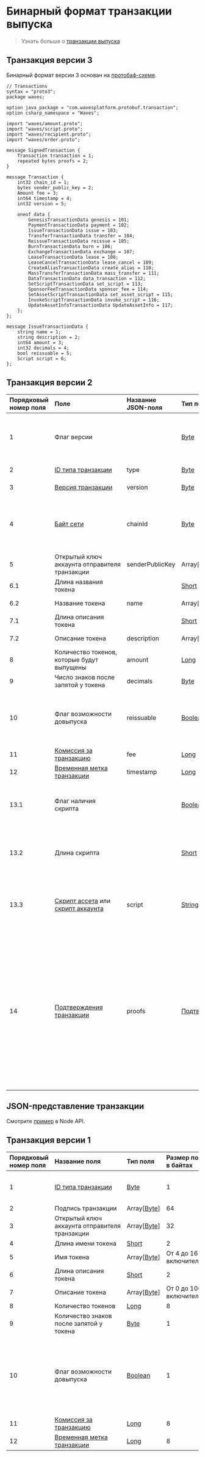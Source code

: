 # Бинарный формат транзакции выпуска

> Узнать больше о [транзакции выпуска](/ru/blockchain/transaction-type/issue-transaction)

## Транзакция версии 3

Бинарный формат версии 3 основан на [протобаф-схеме](https://github.com/wavesplatform/protobuf-schemas/blob/master/proto/waves/transaction.proto).

```
// Transactions
syntax = "proto3";
package waves;
  
option java_package = "com.wavesplatform.protobuf.transaction";
option csharp_namespace = "Waves";
  
import "waves/amount.proto";
import "waves/script.proto";
import "waves/recipient.proto";
import "waves/order.proto";
  
message SignedTransaction {
    Transaction transaction = 1;
    repeated bytes proofs = 2;
}
  
message Transaction {
    int32 chain_id = 1;
    bytes sender_public_key = 2;
    Amount fee = 3;
    int64 timestamp = 4;
    int32 version = 5;
  
    oneof data {
        GenesisTransactionData genesis = 101;
        PaymentTransactionData payment = 102;
        IssueTransactionData issue = 103;
        TransferTransactionData transfer = 104;
        ReissueTransactionData reissue = 105;
        BurnTransactionData burn = 106;
        ExchangeTransactionData exchange = 107;
        LeaseTransactionData lease = 108;
        LeaseCancelTransactionData lease_cancel = 109;
        CreateAliasTransactionData create_alias = 110;
        MassTransferTransactionData mass_transfer = 111;
        DataTransactionData data_transaction = 112;
        SetScriptTransactionData set_script = 113;
        SponsorFeeTransactionData sponsor_fee = 114;
        SetAssetScriptTransactionData set_asset_script = 115;
        InvokeScriptTransactionData invoke_script = 116;
        UpdateAssetInfoTransactionData UpdateAssetInfo = 117;
    };
};

message IssueTransactionData {
    string name = 1;
    string description = 2;
    int64 amount = 3;
    int32 decimals = 4;
    bool reissuable = 5;
    Script script = 6;
};
```

## Транзакция версии 2

| Порядковый номер поля | Поле | Название JSON-поля | Тип поля | Размер поля в байтах | Комментарий |
| :--- | :--- | :--- | :--- | :--- | :--- |
| 1 | Флаг версии |  | [Byte](/ru/blockchain/blockchain/blockchain-data-types) | 1 | Указывает, что [версия транзакции](/ru/blockchain/transaction/transaction-version) является второй или выше.<br>Значение должно быть равно 0 |
| 2 | [ID типа транзакции](/ru/blockchain/transaction-type) | type | [Byte](/ru/blockchain/blockchain/blockchain-data-types) | 1 | Значение должно быть равно 3 |
| 3 | [Версия транзакции](/ru/blockchain/transaction/transaction-version) | version | [Byte](/ru/blockchain/blockchain/blockchain-data-types) | 1 | Значение должно быть равно 2 |
| 4 | [Байт сети](/ru/blockchain/blockchain-network/chain-id) | chainId | [Byte](/ru/blockchain/blockchain/blockchain-data-types) | 1 | 84 — для [тестовой сети](/ru/blockchain/blockchain-network/test-network)<br>87 — для [основной сети](/ru/blockchain/blockchain-network/main-network)<br>83 — для [экспериментальной сети](/ru/blockchain/blockchain-network/stage-network) |
| 5 | Открытый ключ аккаунта отправителя транзакции | senderPublicKey | Array[[Byte](/ru/blockchain/blockchain/blockchain-data-types)] | 32 |  |
| 6.1 | Длина названия токена |  | [Short](/ru/blockchain/blockchain/blockchain-data-types) | 2 |  |
| 6.2 | Название токена | name | Array[[Byte](/ru/blockchain/blockchain/blockchain-data-types)] | От 4 до 16 включительно |  |
| 7.1 | Длина описания токена |  | [Short](/ru/blockchain/blockchain/blockchain-data-types) | 2 |  |
| 7.2 | Описание токена | description | Array[[Byte](/ru/blockchain/blockchain/blockchain-data-types)] | От 0 до 1000 включительно |  |
| 8 | Количество токенов, которые будут выпущены | amount | [Long](/ru/blockchain/blockchain/blockchain-data-types) | 8 |  |
| 9 | Число знаков после запятой у токена | decimals | [Byte](/ru/blockchain/blockchain/blockchain-data-types) | 1 |  |
| 10 | Флаг возможности довыпуска | reissuable | [Boolean](/ru/blockchain/blockchain/blockchain-data-types) | 1 | Если значение равно 0, то довыпуск невозможен.<br>Если значение равно 1, то довыпуск возможен |
| 11 | [Комиссия за транзакцию](/ru/blockchain/transaction/transaction-fee) | fee | [Long](/ru/blockchain/blockchain/blockchain-data-types) | 8 |  |
| 12 | [Временная метка транзакции](/ru/blockchain/transaction/transaction-timestamp) | timestamp | [Long](/ru/blockchain/blockchain/blockchain-data-types) | 8 |  |
| 13.1 | Флаг наличия скрипта |  | [Boolean](/ru/blockchain/blockchain/blockchain-data-types) | 1 | Если значение равно 0, то токен не имеет скрипт.<br>Если значение равно 1, то токен имеет скрипт |
| 13.2 | Длина скрипта |  | [Short](/ru/blockchain/blockchain/blockchain-data-types) | `S` | `S` = 0, если значение поля "Флаг наличия скрипта" равно 0.<br>`S` = 2, если значение поля "Флаг наличия скрипта" равно 1 |
| 13.3 | [Скрипт ассета](/ru/ride/script/script-types/asset-script) или [скрипт аккаунта](/ru/ride/script/script-types/account-script) | script | [String](/ru/blockchain/blockchain/blockchain-data-types) | `S` | `S` = 0, если значение поля "Флаг наличия скрипта" равно 0.<br>0 < `S` ≤ 8192, если значение поля "Флаг наличия скрипта" равно 1 |
| 14 | [Подтверждения транзакции](/ru/blockchain/transaction/transaction-proof) | proofs | [Подтверждения](/ru/blockchain/transaction/transaction-proof) | `S` | Если массив пустой, то `S` = 3.<br>Если массив не пустой, то `S` = 3 + 2 × `N` + (`P`<sub>1</sub> + `P`<sub>2</sub> + ... + `P`<sub>n</sub>),<br>где<br>`N` — количество подтверждений в массиве,<br>`P`<sub>n</sub> — размер `N`-го подтверждения в байтах.<br>Максимальное количество подтверждений в массиве — 8. Максимальный размер каждого подтверждения — 64 байта |

## JSON-представление транзакции

Смотрите [пример](https://nodes.wavesplatform.com/transactions/info/FTQvw9zdYirRksUFCKDvor3hiu2NiUjXEPTDEcircqti) в Node API.

## Транзакция версии 1

| Порядковый номер поля | Название поля | Тип поля | Размер поля в байтах | Описание |
| :--- | :--- | :--- | :--- | :--- |
| 1 | [ID типа транзакции](/ru/blockchain/transaction-type) | [Byte](/ru/blockchain/blockchain/blockchain-data-types) | 1 | Значение должно быть равно 3 |
| 2 | Подпись транзакции | Array[[Byte](/ru/blockchain/blockchain/blockchain-data-types)] | 64 |  |
| 3 | Открытый ключ аккаунта отправителя транзакции | Array[[Byte](/ru/blockchain/blockchain/blockchain-data-types)] | 32 |  |
| 4 | Длина имени токена | [Short](/ru/blockchain/blockchain/blockchain-data-types) | 2 |  |
| 5 | Имя токена | Array[[Byte](/ru/blockchain/blockchain/blockchain-data-types)] | От 4 до 16 включительно |  |
| 6 | Длина описания токена | [Short](/ru/blockchain/blockchain/blockchain-data-types) | 2 |  |
| 7 | Описание токена | Array[[Byte](/ru/blockchain/blockchain/blockchain-data-types)] | От 0 до 1000 включительно |  |
| 8 | Количество токенов | [Long](/ru/blockchain/blockchain/blockchain-data-types) | 8 |  |
| 9 | Количество знаков после запятой у токена | [Byte](/ru/blockchain/blockchain/blockchain-data-types) | 1 |  |
| 10 | Флаг возможности довыпуска | [Boolean](/ru/blockchain/blockchain/blockchain-data-types) | 1 | Если значение равно 0, то довыпуск невозможен.<br>Если значение равно 1, то довыпуск возможен |
| 11 | [Комиссия за транзакцию](/ru/blockchain/transaction/transaction-fee) | [Long](/ru/blockchain/blockchain/blockchain-data-types) | 8 |  |
| 12 | [Временная метка транзакции](/ru/blockchain/transaction/transaction-timestamp) | [Long](/ru/blockchain/blockchain/blockchain-data-types) | 8 |  |  |
